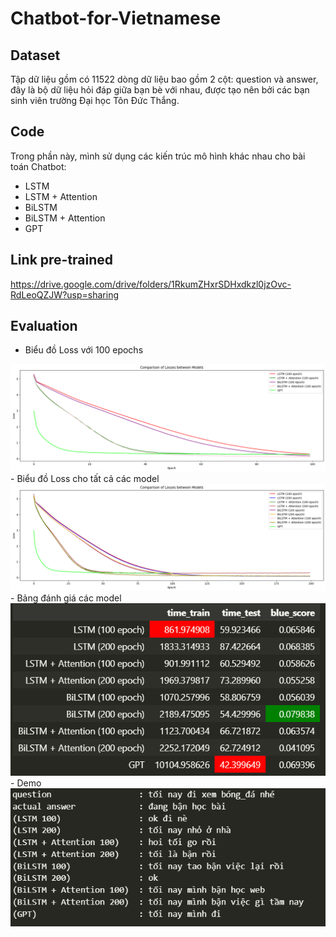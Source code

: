 # Chatbot-for-Vietnamese
## Dataset
Tập dữ liệu gồm có 11522 dòng dữ liệu bao gồm 2 cột: question và answer, đây là bộ dữ liệu hỏi đáp giữa bạn bè với nhau, được tạo nên bởi các bạn sinh viên trường Đại học Tôn Đức Thắng.
## Code
Trong phần này, mình sử dụng các kiến trúc mô hình khác nhau cho bài toán Chatbot:  
- LSTM
- LSTM + Attention
- BiLSTM
- BiLSTM + Attention
- GPT
## Link pre-trained
https://drive.google.com/drive/folders/1RkumZHxrSDHxdkzl0jzOvc-RdLeoQZJW?usp=sharing
## Evaluation
- Biểu đồ Loss với 100 epochs
<img src='img/loss 100.png'>
- Biểu đồ Loss cho tất cả các model
<img src='img/loss all.png'>
- Bảng đánh giá các model
<img src='img/time_train, time_test, blue_score.PNG'>
- Demo
<img src='img/demo.PNG'>
